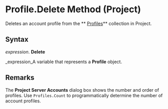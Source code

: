 
# Profile.Delete Method (Project)

Deletes an account profile from the  ** [Profiles](0e25c828-6482-4d68-f482-ae72c919f338.md)** collection in Project.


## Syntax

 _expression_. **Delete**

 _expression_A variable that represents a  **Profile** object.


## Remarks

The  **Project Server Accounts** dialog box shows the number and order of profiles. Use `Profiles.Count` to programmatically determine the number of account profiles.


